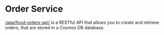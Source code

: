 # Order Service

[/app/food-orders-api/](/app/food-orders-api/) is a RESTful API that allows you to create and retrieve orders, that are stored in a Cosmos DB database.
